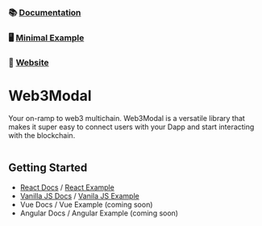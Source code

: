 ### 📚 [Documentation](https://docs.walletconnect.com/2.0/introduction/web3modal/about)

### 🖥️ [Minimal Example](https://web3modal-dev.pages.dev/)

### 🔗 [Website](https://web3modal.com)

# Web3Modal

Your on-ramp to web3 multichain. Web3Modal is a versatile library that makes it super easy to connect users with your Dapp and start interacting with the blockchain.

<p align="center">
  <img src="./.github/assets/header.jpg" alt="" border="0">
</p>

## Getting Started

- [React Docs](https://docs.walletconnect.com/2.0/introduction/web3modal/react/installation) / [React Example](./examples/react/)
- [Vanilla JS Docs](https://docs.walletconnect.com/2.0/web3modal/html-js/installation) / [Vanila JS Example](./examples/html/)
- Vue Docs / Vue Example (coming soon)
- Angular Docs / Angular Example (coming soon)
